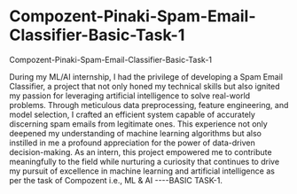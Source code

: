 # Compozent-Pinaki-Spam-Email-Classifier-Basic-Task-1
Compozent-Pinaki-Spam-Email-Classifier-Basic-Task-1

During my ML/AI internship, I had the privilege of developing a Spam Email Classifier, a project that not only honed my technical skills but also ignited my passion for leveraging artificial intelligence to solve real-world problems. Through meticulous data preprocessing, feature engineering, and model selection, I crafted an efficient system capable of accurately discerning spam emails from legitimate ones. This experience not only deepened my understanding of machine learning algorithms but also instilled in me a profound appreciation for the power of data-driven decision-making. As an intern, this project empowered me to contribute meaningfully to the field while nurturing a curiosity that continues to drive my pursuit of excellence in machine learning and artificial intelligence as per the task of Compozent i.e., ML & AI ----BASIC TASK-1.
